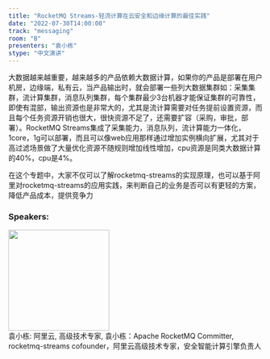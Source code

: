 ```yaml
---
title: "RocketMQ Streams-轻流计算在云安全和边缘计算的最佳实践"
date: "2022-07-30T14:00:00"
track: "messaging"
room: "B"
presenters: "袁小栋"
stype: "中文演讲"
---
```

大数据越来越重要，越来越多的产品依赖大数据计算，如果你的产品是部署在用户机房，边缘端，私有云，当产品输出时，就会部署一些列大数据集群如：采集集群，流计算集群，消息队列集群，每个集群最少3台机器才能保证集群的可靠性，即使有混部，输出资源也是非常大的，尤其是流计算需要对任务提前设置资源，而且每个任务资源开销也很大，很快资源不足了，还需要扩容（采购，审批，部署）。RocketMQ Streams集成了采集能力，消息队列，流计算能力一体化，1core，1g可以部署，而且可以像web应用那样通过增加实例横向扩展，尤其对于高过滤场景做了大量优化资源不随规则增加线性增加，cpu资源是同类大数据计算的40%，cpu是4%。

在这个专题中，大家不仅可以了解rocketmq-streams的实现原理，也可以基于阿里对rocketmq-streams的应用实践，来判断自己的业务是否可以有更轻的方案，降低产品成本，提供竞争力
 ### Speakers: 
 <img src="images/speaker/1049.png" width="200" /><br>袁小栋: 阿里云, 高级技术专家, 袁小栋：Apache RocketMQ Committer, rocketmq-streams cofounder，阿里云高级技术专家，安全智能计算引擎负责人

 